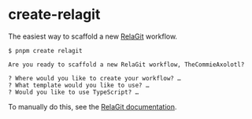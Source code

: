 # create-relagit

The easiest way to scaffold a new [RelaGit](https://rela.dev) workflow.

```
$ pnpm create relagit

Are you ready to scaffold a new RelaGit workflow, TheCommieAxolotl?

? Where would you like to create your workflow? …
? What template would you like to use? …
? Would you like to use TypeScript? …
```

To manually do this, see the [RelaGit documentation](https://rela.dev/docs/workflows/creating-workflows).